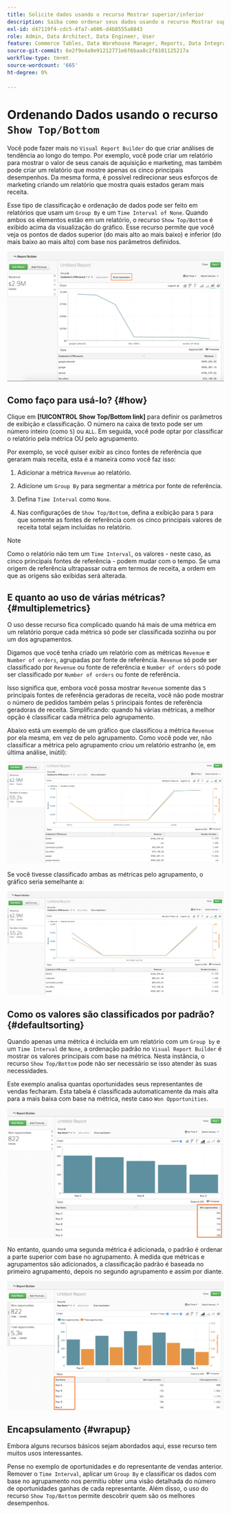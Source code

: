 ```yaml
---
title: Solicite dados usando o recurso Mostrar superior/inferior
description: Saiba como ordenar seus dados usando o recurso Mostrar superior/inferior.
exl-id: d47119f4-cdc5-4fa7-a606-d4b8555a8843
role: Admin, Data Architect, Data Engineer, User
feature: Commerce Tables, Data Warehouse Manager, Reports, Data Integration
source-git-commit: 6e2f9e4a9e91212771e6f6baa8c2f8101125217a
workflow-type: tm+mt
source-wordcount: '665'
ht-degree: 0%

---
```


# Ordenando Dados usando o recurso `Show Top/Bottom`

Você pode fazer mais no `Visual Report Builder` do que criar análises de tendência ao longo do tempo. Por exemplo, você pode criar um relatório para mostrar o valor de seus canais de aquisição e marketing, mas também pode criar um relatório que mostre apenas os cinco principais desempenhos. Da mesma forma, é possível redirecionar seus esforços de marketing criando um relatório que mostra quais estados geram mais receita.

Esse tipo de classificação e ordenação de dados pode ser feito em relatórios que usam um `Group By` e um `Time Interval of None`. Quando ambos os elementos estão em um relatório, o recurso `Show Top/Bottom` é exibido acima da visualização do gráfico. Esse recurso permite que você veja os pontos de dados superior (do mais alto ao mais baixo) e inferior (do mais baixo ao mais alto) com base nos parâmetros definidos.

![Mostrar recurso Superior/Inferior no Report Builder visual.](../../assets/Show_Top_Bottom.png)

## Como faço para usá-lo? {#how}

Clique em **[!UICONTROL Show Top/Bottom link]** para definir os parâmetros de exibição e classificação. O número na caixa de texto pode ser um número inteiro (como `5`) ou `ALL`. Em seguida, você pode optar por classificar o relatório pela métrica OU pelo agrupamento.

Por exemplo, se você quiser exibir as cinco fontes de referência que geraram mais receita, esta é a maneira como você faz isso:

1. Adicionar a métrica `Revenue` ao relatório.

1. Adicione um `Group By` para segmentar a métrica por fonte de referência.

1. Defina `Time Interval` como `None`.

1. Nas configurações de `Show Top/Bottom`, defina a exibição para `5` para que somente as fontes de referência com os cinco principais valores de receita total sejam incluídas no relatório.

>[!NOTE]
>
>Como o relatório não tem um `Time Interval`, os valores - neste caso, as cinco principais fontes de referência - podem mudar com o tempo. Se uma origem de referência ultrapassar outra em termos de receita, a ordem em que as origens são exibidas será alterada.

## E quanto ao uso de várias métricas? {#multiplemetrics}

O uso desse recurso fica complicado quando há mais de uma métrica em um relatório porque cada métrica só pode ser classificada sozinha ou por um dos agrupamentos.

Digamos que você tenha criado um relatório com as métricas `Revenue` e `Number of orders`, agrupadas por fonte de referência. `Revenue` só pode ser classificado por `Revenue` ou fonte de referência e `Number of orders` só pode ser classificado por `Number of orders` ou fonte de referência.

Isso significa que, embora você possa mostrar `Revenue` somente das `5` principais fontes de referência geradoras de receita, você não pode mostrar o número de pedidos também pelas `5` principais fontes de referência geradoras de receita. Simplificando: quando há várias métricas, a melhor opção é classificar cada métrica pelo agrupamento.

Abaixo está um exemplo de um gráfico que classificou a métrica `Revenue` por ela mesma, em vez de pelo agrupamento. Como você pode ver, não classificar a métrica pelo agrupamento criou um relatório estranho (e, em última análise, inútil):

![Resultados de relatório estranhos e inúteis.](../../assets/strange-report-results.png)

Se você tivesse classificado ambas as métricas pelo agrupamento, o gráfico seria semelhante a:

![Classificando ambas as métricas pelo agrupamento.](../../assets/sort-metrics-by-grouping.png)

## Como os valores são classificados por padrão? {#defaultsorting}

Quando apenas uma métrica é incluída em um relatório com um `Group by` e um `Time Interval` de `None`, a ordenação padrão no `Visual Report Builder` é mostrar os valores principais com base na métrica. Nesta instância, o recurso `Show Top/Bottom` pode não ser necessário se isso atender às suas necessidades.

Este exemplo analisa quantas oportunidades seus representantes de vendas fecharam. Esta tabela é classificada automaticamente da mais alta para a mais baixa com base na métrica, neste caso `Won Opportunities`.

![Ordenação pela métrica.](../../assets/Ordered_by_metric.png)

No entanto, quando uma segunda métrica é adicionada, o padrão é ordenar a parte superior com base no agrupamento. À medida que métricas e agrupamentos são adicionados, a classificação padrão é baseada no primeiro agrupamento, depois no segundo agrupamento e assim por diante.

![Ordenação pelo agrupamento.](../../assets/Ordered_by_grouping.png)

## Encapsulamento {#wrapup}

Embora alguns recursos básicos sejam abordados aqui, esse recurso tem muitos usos interessantes.

Pense no exemplo de oportunidades e do representante de vendas anterior. Remover o `Time Interval`, aplicar um `Group By` e classificar os dados com base no agrupamento nos permitiu obter uma visão detalhada do número de oportunidades ganhas de cada representante. Além disso, o uso do recurso `Show Top/Bottom` permite descobrir quem são os melhores desempenhos.

